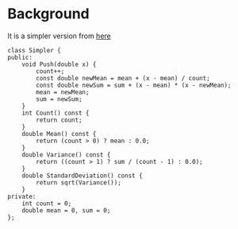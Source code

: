 Background
==========

It is a simpler version from [here](https://www.johndcook.com/blog/standard_deviation/)

```
class Simpler {
public:
	void Push(double x) {
		count++;
		const double newMean = mean + (x - mean) / count;
		const double newSum = sum + (x - mean) * (x - newMean);
		mean = newMean;
		sum = newSum;
	}
	int Count() const {
		return count;
	}
	double Mean() const {
		return (count > 0) ? mean : 0.0;
	}
	double Variance() const {
		return ((count > 1) ? sum / (count - 1) : 0.0);
	}
	double StandardDeviation() const {
		return sqrt(Variance());
	}
private:
	int count = 0;
	double mean = 0, sum = 0;
};
```

